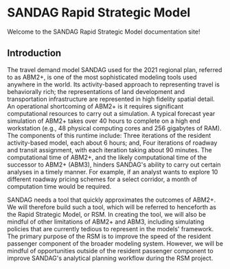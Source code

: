 # SANDAG Rapid Strategic Model

Welcome to the SANDAG Rapid Strategic Model documentation site!
 
 
## Introduction
The travel demand model SANDAG used for the 2021 regional plan, referred to as ABM2+, is one of the most sophisticated modeling tools used anywhere in the world. Its activity-based approach to representing travel is behaviorally rich; the representations of land development and transportation infrastructure are represented in high fidelity spatial detail. An operational shortcoming of ABM2+ is it requires significant computational resources to carry out a simulation. A typical forecast year simulation of ABM2+ takes over 40 hours to complete on a high end workstation (e.g., 48 physical computing cores and 256 gigabytes of RAM). The components of this runtime include:
Three iterations of the resident activity-based model, each about 6 hours; and, Four iterations of roadway and transit assignment, with each iteration taking about 90 minutes.
The computational time of ABM2+, and the likely computational time of the successor to ABM2+ (ABM3), hinders SANDAG's ability to carry out certain analyses in a timely manner. For example, if an analyst wants to explore 10 different roadway pricing schemes for a select corridor, a month of computation time would be required.

SANDAG needs a tool that quickly approximates the outcomes of ABM2+. We will therefore build such a tool, which will be referred to henceforth as the Rapid Strategic Model, or RSM. In creating the tool, we will also be mindful of other limitations of ABM2+ and ABM3, including simulating policies that are currently tedious to represent in the models' framework. The primary purpose of the RSM is to improve the speed of the resident passenger component of the broader modeling system. However, we will be mindful of opportunities outside of the resident passenger component to improve SANDAG's analytical planning workflow during the RSM project.

